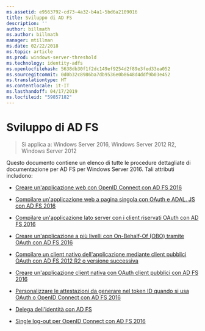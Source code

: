 ```yaml
---
ms.assetid: e9563792-cd73-4a32-b4a1-5bd6a2109016
title: Sviluppo di AD FS
description: ''
author: billmath
ms.author: billmath
manager: mtillman
ms.date: 02/22/2018
ms.topic: article
ms.prod: windows-server-threshold
ms.technology: identity-adfs
ms.openlocfilehash: 5638db30f1f2dc149ef9254d2f89e3fed33ea052
ms.sourcegitcommit: 0d0b32c8986ba7db9536e0b8648d4ddf9b03e452
ms.translationtype: HT
ms.contentlocale: it-IT
ms.lasthandoff: 04/17/2019
ms.locfileid: "59857182"
---
```

# <a name="ad-fs-development"></a>Sviluppo di AD FS

>Si applica a: Windows Server 2016, Windows Server 2012 R2, Windows Server 2012

Questo documento contiene un elenco di tutte le procedure dettagliate di documentazione per AD FS per Windows Server 2016. Tali attributi includono:  
  
 
  
* [Creare un'applicazione web con OpenID Connect con AD FS 2016](../ad-fs/development/Enabling-OpenId-Connect-with-AD-FS.md)  

- [Compilare un'applicazione web a pagina singola con OAuth e ADAL. JS con AD FS 2016](../ad-fs/development/Single-Page-Application-with-AD-FS.md)
  
* [Compilare un'applicazione lato server con i client riservati OAuth con AD FS 2016](../ad-fs/development/Enabling-Oauth-Confidential-Clients-with-AD-FS-2016.md)

* [Creare un'applicazione a più livelli con On-Behalf-Of (OBO) tramite OAuth con AD FS 2016](../ad-fs/development/AD-FS-On-behalf-of-Authentication-in-Windows-Server-2016.md) 

* [Compilare un client nativo dell'applicazione mediante client pubblici OAuth con AD FS 2012 R2 o versione successiva](https://msdn.microsoft.com/library/dn633593.aspx)

- [Creare un'applicazione client nativa con OAuth client pubblici con AD FS 2016](../ad-fs/development/native-client-with-ad-fs.md)

- [Personalizzare le attestazioni da generare nel token ID quando si usa OAuth o OpenID Connect con AD FS 2016](../ad-fs/development/Customize-Id-Token-AD-FS-2016.md)

- [Delega dell'identità con AD FS](../ad-fs/development/ad-fs-identity-delegation.md)

- [Single log-out per OpenID Connect con AD FS 2016](../ad-fs/development/ad-fs-logout-openid-connect.md)





